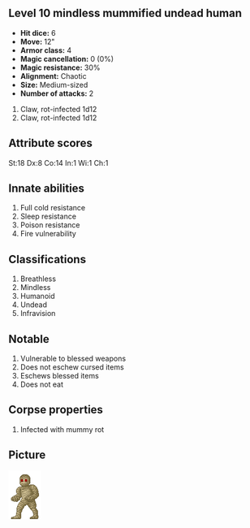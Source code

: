 ## Level 10 mindless mummified undead human
- **Hit dice:** 6
- **Move:** 12"
- **Armor class:** 4
- **Magic cancellation:** 0 (0%)
- **Magic resistance:** 30%
- **Alignment:** Chaotic
- **Size:** Medium-sized
- **Number of attacks:** 2
1. Claw, rot-infected 1d12
2. Claw, rot-infected 1d12
## Attribute scores
St:18 Dx:8 Co:14 In:1 Wi:1 Ch:1
## Innate abilities
1. Full cold resistance
2. Sleep resistance
3. Poison resistance
4. Fire vulnerability
## Classifications
1. Breathless
2. Mindless
3. Humanoid
4. Undead
5. Infravision
## Notable
1. Vulnerable to blessed weapons
2. Does not eschew cursed items
3. Eschews blessed items
4. Does not eat
## Corpse properties
1. Infected with mummy rot
## Picture
![Human mummy](https://github.com/hyvanmielenpelit/GnollHackTileSet/blob/main/Monsters/human_mummy/human_mummy.png)
